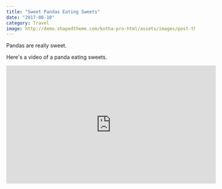 ```yaml
---
title: "Sweet Pandas Eating Sweets"
date: "2017-08-10"
category: Travel
image: http://demo.shapedtheme.com/kotha-pro-html/assets/images/post-thumb-3.jpg
---
```


Pandas are really sweet.

Here's a video of a panda eating sweets.

<iframe width="560" height="315" src="https://www.youtube.com/embed/4n0xNbfJLR8" frameborder="0" allowfullscreen></iframe>